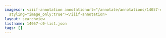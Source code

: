 ```yaml
---
imagescr: <iiif-annotation annotationurl="/annotate/annotations/14057-c0-003.json"
  styling="image_only:true"></iiif-annotation>
layout: searchview
listname: 14057-c0-list.json
tags: []
---
```


